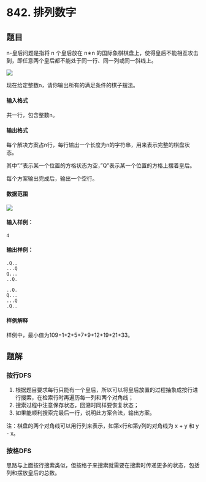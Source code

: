 <!--
 * @Author: shaqsnake
 * @Email: shaqsnake@gmail.com
 * @Date: 2019-09-16 15:58:00
 * @LastEditTime: 2019-09-20 16:17:34
 * @Description: Acwing 1027
 -->

# 842. 排列数字

## 题目

n-皇后问题是指将 n 个皇后放在 n∗n 的国际象棋棋盘上，使得皇后不能相互攻击到，即任意两个皇后都不能处于同一行、同一列或同一斜线上。

![](https://cdn.acwing.com/media/article/image/2019/06/08/19_860e00c489-1_597ec77c49-8-queens.png)

现在给定整数n，请你输出所有的满足条件的棋子摆法。

#### 输入格式

共一行，包含整数n。

#### 输出格式

每个解决方案占n行，每行输出一个长度为n的字符串，用来表示完整的棋盘状态。

其中”.”表示某一个位置的方格状态为空，”Q”表示某一个位置的方格上摆着皇后。

每个方案输出完成后，输出一个空行。

#### 数据范围

![](http://latex.codecogs.com/gif.latex?\\1%20\leq%20n%20\leq%209)

#### 输入样例：

```
4
```

#### 输出样例：

```
.Q..
...Q
Q...
..Q.

..Q.
Q...
...Q
.Q..

```

#### 样例解释

样例中，最小值为109=1+2+5+7+9+12+19+21+33。

## 题解

### 按行DFS

1. 根据题目要求每行只能有一个皇后，所以可以将皇后放置的过程抽象成按行进行搜索，在检索行时再遍历每一列和两个对角线；
2. 搜索过程中注意保存状态，回溯时同样要恢复状态；
3. 如果能顺利搜索完最后一行，说明此方案合法，输出方案。

注：棋盘的两个对角线可以用行列来表示，如第x行和第y列的对角线为 x + y 和 y - x。

### 按格DFS

思路与上面按行搜索类似，但按格子来搜索就需要在搜索时传递更多的状态，包括列和摆放皇后的总数。
